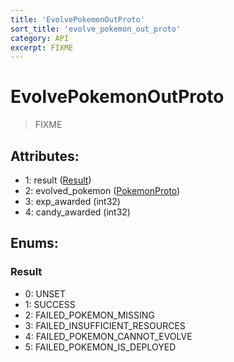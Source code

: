 ```yaml
---
title: 'EvolvePokemonOutProto'
sort_title: 'evolve_pokemon_out_proto'
category: API
excerpt: FIXME
---
```


# EvolvePokemonOutProto

> FIXME

## Attributes:

- 1: result ([Result](#result))
- 2: evolved_pokemon ([PokemonProto](../PokemonProto/))
- 3: exp_awarded (int32)
- 4: candy_awarded (int32)

## Enums:

### Result
- 0: UNSET
- 1: SUCCESS
- 2: FAILED_POKEMON_MISSING
- 3: FAILED_INSUFFICIENT_RESOURCES
- 4: FAILED_POKEMON_CANNOT_EVOLVE
- 5: FAILED_POKEMON_IS_DEPLOYED
